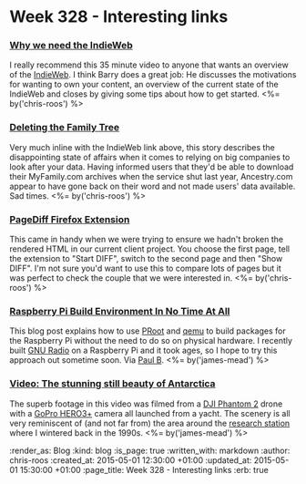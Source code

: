 Week 328 - Interesting links
============================

### [Why we need the IndieWeb](https://barryfrost.com/2015/04/here-s-a-video-of-the)

I really recommend this 35 minute video to anyone that wants an overview of the [IndieWeb][]. I think Barry does a great job: He discusses the motivations for wanting to own your content, an overview of the current state of the IndieWeb and closes by giving some tips about how to get started. <%= by('chris-roos') %>

### [Deleting the Family Tree](http://www.slate.com/articles/technology/future_tense/2015/04/myfamily_shuttered_ancestry_com_deleted_10_years_of_my_family_history.html)

Very much inline with the IndieWeb link above, this story describes the disappointing state of affairs when it comes to relying on big companies to look after your data. Having informed users that they'd be able to download their MyFamily.com archives when the service shut last year, Ancestry.com appear to have gone back on their word and not made users' data available. Sad times. <%= by('chris-roos') %>

### [PageDiff Firefox Extension](https://addons.mozilla.org/en-Us/firefox/addon/pagediff/)

This came in handy when we were trying to ensure we hadn't broken the rendered HTML in our current client project. You choose the first page, tell the extension to "Start DIFF", switch to the second page and then "Show DIFF". I'm not sure you'd want to use this to compare lots of pages but it was perfect to check the couple that we were interested in. <%= by('chris-roos') %>

[IndieWeb]: http://indiewebcamp.com/

### [Raspberry Pi Build Environment In No Time At All](https://lionfacelemonface.wordpress.com/2015/04/18/raspberry-pi-build-environment-in-no-time-at-all/)

This blog post explains how to use [PRoot][] and [qemu][] to build packages for the Raspberry Pi without the need to do so on physical hardware. I recently built [GNU Radio][] on a Raspberry Pi and it took ages, so I hope to try this approach out sometime soon. Via [Paul B][]. <%= by('james-mead') %>

[GNU Radio]: http://gnuradio.org/
[Paul B]: http://po-ru.com/
[PRoot]: http://proot.me/
[qemu]: http://qemu.org

### [Video: The stunning still beauty of Antarctica](http://sploid.gizmodo.com/video-the-stunning-still-beauty-of-antarctica-1700493358)

The superb footage in this video was filmed from a [DJI Phantom 2][] drone with a [GoPro HERO3+][] camera all launched from a yacht. The scenery is all very reminiscent of (and not far from) the area around the [research station][faraday-research-station] where I wintered back in the 1990s. <%= by('james-mead') %>

[DJI Phantom 2]: http://www.dji.com/product/phantom-2
[GoPro HERO3+]: https://gopro.com/support/hero3plus-black-support
[faraday-research-station]: http://www.antarctica.ac.uk/about_bas/our_history/stations_and_refuges/faraday.php

:render_as: Blog
:kind: blog
:is_page: true
:written_with: markdown
:author: chris-roos
:created_at: 2015-05-01 12:30:00 +01:00
:updated_at: 2015-05-01 15:30:00 +01:00
:page_title: Week 328 - Interesting links
:erb: true
